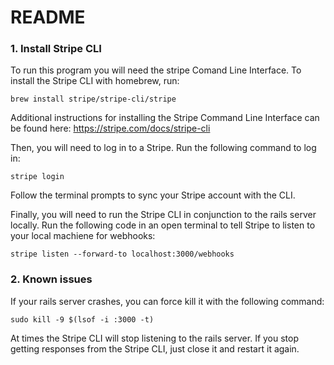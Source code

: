 # README

<h3>1. Install Stripe CLI</h3>

To run this program you will need the stripe Comand Line Interface. To install the Stripe CLI with homebrew, run:

<code>brew install stripe/stripe-cli/stripe</code>

Additional instructions for installing the Stripe Command Line Interface can be found here: https://stripe.com/docs/stripe-cli

Then, you will need to log in to a Stripe. Run the following command to log in:

<code>stripe login</code>

Follow the terminal prompts to sync your Stripe account with the CLI.

Finally, you will need to run the Stripe CLI in conjunction to the rails server locally. Run the following code in an open terminal to tell Stripe to listen to your local machiene for webhooks:

<code>stripe listen --forward-to localhost:3000/webhooks</code>

<h3>2. Known issues</h3>

If your rails server crashes, you can force kill it with the following command:

<code>sudo kill -9 $(lsof -i :3000 -t)</code>

At times the Stripe CLI will stop listening to the rails server. If you stop getting responses from the Stripe CLI, just close it and restart it again.
